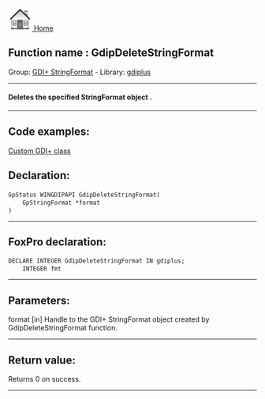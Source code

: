 [<img src="../../images/home.png"> Home ](https://github.com/VFPX/Win32API)  

## Function name : GdipDeleteStringFormat
Group: [GDI+ StringFormat](../../functions_group.md#GDIplus_StringFormat)  -  Library: [gdiplus](../../Libraries.md#gdiplus)  
***  


#### Deletes the specified StringFormat object .
***  


## Code examples:
[Custom GDI+ class](../../samples/sample_450.md)  

## Declaration:
```foxpro  
GpStatus WINGDIPAPI GdipDeleteStringFormat(
	GpStringFormat *format
)  
```  
***  


## FoxPro declaration:
```foxpro  
DECLARE INTEGER GdipDeleteStringFormat IN gdiplus;
	INTEGER fmt  
```  
***  


## Parameters:
format
[in] Handle to the GDI+ StringFormat object created by GdipDeleteStringFormat function.  
***  


## Return value:
Returns 0 on success.  
***  

